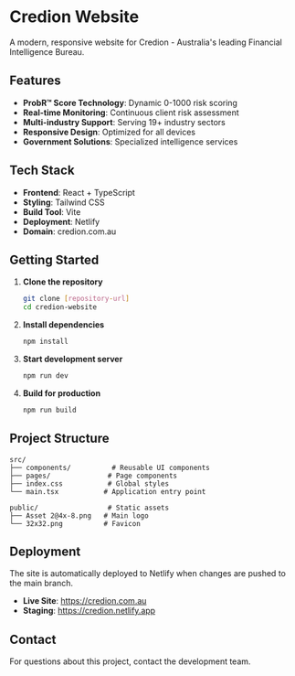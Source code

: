 # Credion Website

A modern, responsive website for Credion - Australia's leading Financial Intelligence Bureau.

## Features

- **ProbR™ Score Technology**: Dynamic 0-1000 risk scoring
- **Real-time Monitoring**: Continuous client risk assessment
- **Multi-industry Support**: Serving 19+ industry sectors
- **Responsive Design**: Optimized for all devices
- **Government Solutions**: Specialized intelligence services

## Tech Stack

- **Frontend**: React + TypeScript
- **Styling**: Tailwind CSS
- **Build Tool**: Vite
- **Deployment**: Netlify
- **Domain**: credion.com.au

## Getting Started

1. **Clone the repository**
   ```bash
   git clone [repository-url]
   cd credion-website
   ```

2. **Install dependencies**
   ```bash
   npm install
   ```

3. **Start development server**
   ```bash
   npm run dev
   ```

4. **Build for production**
   ```bash
   npm run build
   ```

## Project Structure

```
src/
├── components/          # Reusable UI components
├── pages/              # Page components
├── index.css           # Global styles
└── main.tsx           # Application entry point

public/                 # Static assets
├── Asset 2@4x-8.png   # Main logo
└── 32x32.png          # Favicon
```

## Deployment

The site is automatically deployed to Netlify when changes are pushed to the main branch.

- **Live Site**: https://credion.com.au
- **Staging**: https://credion.netlify.app

## Contact

For questions about this project, contact the development team.